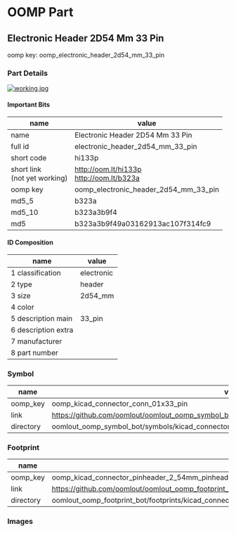 # OOMP Part  
## Electronic Header 2D54 Mm 33 Pin  
  
oomp key: oomp_electronic_header_2d54_mm_33_pin  
  
### Part Details  
  
[![working.jpg](working_600.jpg)](working.jpg)  
  
#### Important Bits  
| name | value | 
| --- | --- | 
| name | Electronic Header 2D54 Mm 33 Pin | 
| full id | electronic_header_2d54_mm_33_pin | 
| short code | hi133p | 
| short link<br>(not yet working) | http://oom.lt/hi133p<br>http://oom.lt/b323a | 
| oomp key | oomp_electronic_header_2d54_mm_33_pin | 
| md5_5 | b323a | 
| md5_10 | b323a3b9f4 | 
| md5 | b323a3b9f49a03162913ac107f314fc9 | 
#### ID Composition  
| name | value | 
| --- | --- | 
| 1 classification | electronic | 
| 2 type | header | 
| 3 size | 2d54_mm | 
| 4 color |  | 
| 5 description main | 33_pin | 
| 6 description extra |  | 
| 7 manufacturer |  | 
| 8 part number |  | 
### Symbol  
| name | value | 
| --- | --- | 
| oomp_key | oomp_kicad_connector_conn_01x33_pin | 
| link | https://github.com/oomlout/oomlout_oomp_symbol_bot/tree/main/symbols/kicad_connector_conn_01x33_pin | 
| directory | oomlout_oomp_symbol_bot/symbols/kicad_connector_conn_01x33_pin//working/working.kicad_sym | 
### Footprint  
| name | value | 
| --- | --- | 
| oomp_key | oomp_kicad_connector_pinheader_2_54mm_pinheader_1x33_p2_54mm_vertical | 
| link | https://github.com/oomlout/oomlout_oomp_footprint_bot/tree/main/foootprntss/kicad_connector_pinheader_2_54mm_pinheader_1x33_p2_54mm_vertical | 
| directory | oomlout_oomp_footprint_bot/footprints/kicad_connector_pinheader_2_54mm_pinheader_1x33_p2_54mm_vertical//working/working.kicad_mod | 
### Images  
